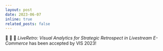 ```yaml
---
layout: post
date: 2023-06-07
inline: true
related_posts: false
---
```


:tada: :tada: :tada: *LiveRetro: Visual Analytics for Strategic Retrospect in Livestream E-Commerce* has been accepted by VIS 2023!
